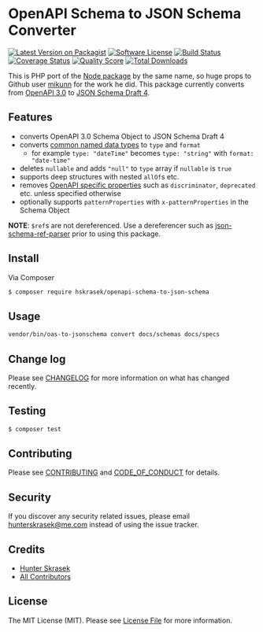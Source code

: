 # OpenAPI Schema to JSON Schema Converter

[![Latest Version on Packagist][ico-version]][link-packagist]
[![Software License][ico-license]](LICENSE.md)
[![Build Status][ico-travis]][link-travis]
[![Coverage Status][ico-scrutinizer]][link-scrutinizer]
[![Quality Score][ico-code-quality]][link-code-quality]
[![Total Downloads][ico-downloads]][link-downloads]

This is PHP port of the [Node package](https://github.com/mikunn/openapi-schema-to-json-schema) by the same name, so huge props to Github user [mikunn](https://github.com/mikunn) for the work he did.
This package currently converts from [OpenAPI 3.0](https://github.com/OAI/OpenAPI-Specification/blob/master/versions/3.0.0.md) to [JSON Schema Draft 4](http://json-schema.org/specification-links.html#draft-4).

## Features

* converts OpenAPI 3.0 Schema Object to JSON Schema Draft 4
* converts [common named data types](https://github.com/OAI/OpenAPI-Specification/blob/master/versions/3.0.0.md#data-types) to `type` and `format`
  * for example `type: "dateTime"` becomes `type: "string"` with `format: "date-time"`
* deletes `nullable` and adds `"null"` to `type` array if `nullable` is `true`
* supports deep structures with nested `allOf`s etc.
* removes [OpenAPI specific properties](https://github.com/OAI/OpenAPI-Specification/blob/master/versions/3.0.0.md#fixed-fields-20) such as `discriminator`, `deprecated` etc. unless specified otherwise
* optionally supports `patternProperties` with `x-patternProperties` in the Schema Object

**NOTE**: `$ref`s are not dereferenced. Use a dereferencer such as [json-schema-ref-parser](https://www.npmjs.com/package/json-schema-ref-parser) prior to using this package.

## Install

Via Composer

``` bash
$ composer require hskrasek/openapi-schema-to-json-schema
```

## Usage

``` bash
vendor/bin/oas-to-jsonschema convert docs/schemas docs/specs
```

## Change log

Please see [CHANGELOG](CHANGELOG.md) for more information on what has changed recently.

## Testing

``` bash
$ composer test
```

## Contributing

Please see [CONTRIBUTING](CONTRIBUTING.md) and [CODE_OF_CONDUCT](CODE_OF_CONDUCT.md) for details.

## Security

If you discover any security related issues, please email hunterskrasek@me.com instead of using the issue tracker.

## Credits

- [Hunter Skrasek][link-author]
- [All Contributors][link-contributors]

## License

The MIT License (MIT). Please see [License File](LICENSE.md) for more information.

[ico-version]: https://img.shields.io/packagist/v/hskrasek/openapi-schema-to-json-schema.svg?style=flat-square
[ico-license]: https://img.shields.io/badge/license-MIT-brightgreen.svg?style=flat-square
[ico-travis]: https://img.shields.io/travis/hskrasek/openapi-schema-to-json-schema/master.svg?style=flat-square
[ico-scrutinizer]: https://img.shields.io/scrutinizer/coverage/g/hskrasek/openapi-schema-to-json-schema.svg?style=flat-square
[ico-code-quality]: https://img.shields.io/scrutinizer/g/hskrasek/openapi-schema-to-json-schema.svg?style=flat-square
[ico-downloads]: https://img.shields.io/packagist/dt/hskrasek/openapi-schema-to-json-schema.svg?style=flat-square

[link-packagist]: https://packagist.org/packages/hskrasek/openapi-schema-to-json-schema
[link-travis]: https://travis-ci.org/hskrasek/openapi-schema-to-json-schema
[link-scrutinizer]: https://scrutinizer-ci.com/g/hskrasek/openapi-schema-to-json-schema/code-structure
[link-code-quality]: https://scrutinizer-ci.com/g/hskrasek/openapi-schema-to-json-schema
[link-downloads]: https://packagist.org/packages/hskrasek/openapi-schema-to-json-schema
[link-author]: https://github.com/hskrasek
[link-contributors]: ../../contributors
